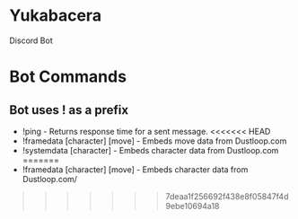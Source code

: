 # Yukabacera
Discord Bot


# Bot Commands
## Bot uses ! as a prefix
* !ping - Returns response time for a sent message.
<<<<<<< HEAD
* !framedata [character] [move] - Embeds move data from Dustloop.com
* !systemdata [character] - Embeds character data from Dustloop.com
=======
* !framedata [character] [move] - Embeds character data from Dustloop.com/ 
>>>>>>> 7deaa1f256692f438e8f05847f4d9ebe10694a18
